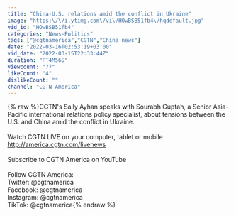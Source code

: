 ```yaml
---
title: "China-U.S. relations amid the conflict in Ukraine"
image: "https:\/\/i.ytimg.com\/vi\/HOwBSB51fb4\/hqdefault.jpg"
vid_id: "HOwBSB51fb4"
categories: "News-Politics"
tags: ["@cgtnamerica","CGTN","China news"]
date: "2022-03-16T02:53:19+03:00"
vid_date: "2022-03-15T22:33:44Z"
duration: "PT4M56S"
viewcount: "77"
likeCount: "4"
dislikeCount: ""
channel: "CGTN America"
---
```

{% raw %}CGTN's Sally Ayhan speaks with Sourabh Guptah, a Senior Asia-Pacific international relations policy specialist, about tensions between the U.S. and China amid the conflict in Ukraine.<br /><br />Watch CGTN LIVE on your computer, tablet or mobile<br /><a rel="nofollow" target="blank" href="http://america.cgtn.com/livenews">http://america.cgtn.com/livenews</a><br /><br />Subscribe to CGTN America on YouTube<br /><br />Follow CGTN America:<br />Twitter: @cgtnamerica<br />Facebook: @cgtnamerica<br />Instagram: @cgtnamerica<br />TikTok:  @cgtnamerica{% endraw %}
